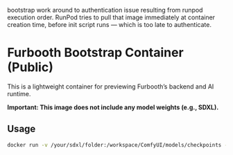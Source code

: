 bootstrap work around to authentication issue resulting from runpod execution order.
RunPod tries to pull that image immediately at container creation time, before init script runs — which is too late to authenticate.
# Furbooth Bootstrap Container (Public)

This is a lightweight container for previewing Furbooth’s backend and AI runtime.

**Important: This image does not include any model weights (e.g., SDXL).**

## Usage

```bash
docker run -v /your/sdxl/folder:/workspace/ComfyUI/models/checkpoints -p 3000:3000 -p 8188:8188 furbooth-bootstrap
